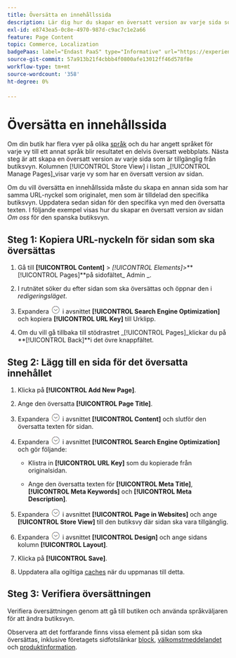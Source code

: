 ```yaml
---
title: Översätta en innehållssida
description: Lär dig hur du skapar en översatt version av varje sida som är tillgänglig från den specifika butiksvyn.
exl-id: e8743ea5-0c8e-4970-987d-c9ac7c1e2a66
feature: Page Content
topic: Commerce, Localization
badgePaas: label="Endast PaaS" type="Informative" url="https://experienceleague.adobe.com/en/docs/commerce/user-guides/product-solutions" tooltip="Gäller endast Adobe Commerce i molnprojekt (Adobe-hanterad PaaS-infrastruktur) och lokala projekt."
source-git-commit: 57a913b21f4cbbb4f0800afe13012ff46d578f8e
workflow-type: tm+mt
source-wordcount: '358'
ht-degree: 0%

---
```


# Översätta en innehållssida

Om din butik har flera vyer på olika [språk](../stores-purchase/store-localize.md) och du har angett språket för varje vy till ett annat språk blir resultatet en delvis översatt webbplats. Nästa steg är att skapa en översatt version av varje sida som är tillgänglig från butiksvyn. Kolumnen [!UICONTROL Store View] i listan _[!UICONTROL Manage Pages]_visar varje vy som har en översatt version av sidan.

Om du vill översätta en innehållssida måste du skapa en annan sida som har samma URL-nyckel som originalet, men som är tilldelad den specifika butiksvyn. Uppdatera sedan sidan för den specifika vyn med den översatta texten. I följande exempel visas hur du skapar en översatt version av sidan _Om oss_ för den spanska butiksvyn.

## Steg 1: Kopiera URL-nyckeln för sidan som ska översättas

1. Gå till **[!UICONTROL Content]** > _[!UICONTROL Elements]_>**[!UICONTROL Pages]**på sidofältet_ Admin _.

1. I rutnätet söker du efter sidan som ska översättas och öppnar den i _redigeringsläget_.

1. Expandera ![Expansionsväljaren](../assets/icon-display-expand.png) i avsnittet **[!UICONTROL Search Engine Optimization]** och kopiera **[!UICONTROL URL Key]** till Urklipp.

1. Om du vill gå tillbaka till stödrastret _[!UICONTROL Pages]_klickar du på&#x200B;**[!UICONTROL Back]**i det övre knappfältet.

## Steg 2: Lägg till en sida för det översatta innehållet

1. Klicka på **[!UICONTROL Add New Page]**.

1. Ange den översatta **[!UICONTROL Page Title]**.

1. Expandera ![Expansionsväljaren](../assets/icon-display-expand.png) i avsnittet **[!UICONTROL Content]** och slutför den översatta texten för sidan.

1. Expandera ![Expansionsväljaren](../assets/icon-display-expand.png) i avsnittet **[!UICONTROL Search Engine Optimization]** och gör följande:

   - Klistra in **[!UICONTROL URL Key]** som du kopierade från originalsidan.

   - Ange den översatta texten för **[!UICONTROL Meta Title]**, **[!UICONTROL Meta Keywords]** och **[!UICONTROL Meta Description]**.

1. Expandera ![Expansionsväljaren](../assets/icon-display-expand.png) i avsnittet **[!UICONTROL Page in Websites]** och ange **[!UICONTROL Store View]** till den butiksvy där sidan ska vara tillgänglig.

1. Expandera ![Expansionsväljaren](../assets/icon-display-expand.png) i avsnittet **[!UICONTROL Design]** och ange sidans kolumn **[!UICONTROL Layout]**.

1. Klicka på **[!UICONTROL Save]**.

1. Uppdatera alla ogiltiga [caches](../systems/cache-management.md) när du uppmanas till detta.

## Steg 3: Verifiera översättningen

Verifiera översättningen genom att gå till butiken och använda språkväljaren för att ändra butiksvyn.

Observera att det fortfarande finns vissa element på sidan som ska översättas, inklusive företagets sidfotslänkar [block](block-add.md), [välkomstmeddelandet](../getting-started/storefront-branding.md#change-the-welcome-message) och [produktinformation](../stores-purchase/store-localize.md#localize-products).
